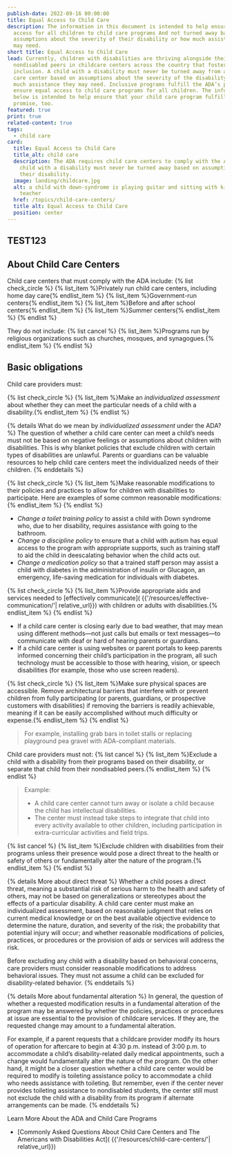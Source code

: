 ```yaml
---
publish-date: 2022-09-16 00:00:00
title: Equal Access to Child Care
description: The information in this document is intended to help ensure equal
  access for all children to child care programs And not turned away based on
  assumptions about the severity of their disability or how much assistance they
  may need.
short title: Equal Access to Child Care
lead: Currently, children with disabilities are thriving alongside their
  nondisabled peers in childcare centers across the country that foster
  inclusion. A child with a disability must never be turned away from a child
  care center based on assumptions about the severity of the disability or how
  much assistance they may need. Inclusive programs fulfill the ADA’s promise to
  ensure equal access to child care programs for all children. The information
  below is intended to help ensure that your child care program fulfills this
  promise, too.
featured: true
print: true
related-content: true
tags:
  - child care
card:
  title: Equal Access to Child Care
  title_alt: child care
  description: The ADA requires child care centers to comply with the ADA.  A
    child with a disability must never be turned away based on assumptions about
    their disability.
  image: landing/childcare.jpg
  alt: a child with down-syndrome is playing guitar and sitting with kids and a
    teacher
  href: /topics/child-care-centers/
  title alt: Equal Access to Child Care
  position: center
---
```

## TEST123

## About Child Care Centers

Child care centers that must comply with the ADA include:
{% list check_circle %}
{% list_item %}Privately run child care centers, including home day care{% endlist_item %}
{% list_item %}Government-run centers{% endlist_item %}
{% list_item %}Before and after school centers{% endlist_item %}
{% list_item %}Summer centers{% endlist_item %}
{% endlist %}

They do not include:
{% list cancel %}
{% list_item %}Programs run by religious organizations such as churches, mosques, and synagogues.{% endlist_item %}
{% endlist %}

## Basic obligations

Child care providers must:

{% list check_circle %}
{% list_item %}Make an *individualized assessment* about whether they can meet the particular needs of a child with a disability.{% endlist_item %}
{% endlist %}

{% details What do we mean by <em>individualized assessment</em> under the ADA? %}
The question of whether a child care center can meet a child’s needs must not be based on  negative feelings or assumptions about children with disabilities. This is why blanket policies that exclude children with certain types of disabilities are unlawful. Parents or guardians can be valuable resources to help child care centers meet the individualized needs of their children.
{% enddetails %}

{% list check_circle %}
{% list_item %}Make reasonable modifications to their policies and practices to allow for children with disabilities to participate. Here are examples of some common reasonable modifications:{% endlist_item %}
{% endlist %}

* *Change a toilet training policy* to assist a child with Down syndrome who, due to her disability, requires assistance with going to the bathroom.
* *Change a discipline policy* to ensure that a child with autism has equal access to the program with appropriate supports, such as training staff to aid the child in deescalating behavior when the child acts out.
* *Change a medication policy* so that a trained staff person may assist a child with diabetes in the administration of insulin or Glucagon, an emergency, life-saving medication for individuals with diabetes.

{% list check_circle %}
{% list_item %}Provide appropriate aids and services needed to \[effectively communicate]( {{'/resources/effective-communication/'| relative_url}}) with children or adults with disabilities.{% endlist_item %}
{% endlist %}

* If a child care center is closing early due to bad weather, that may mean using different methods—not just calls but emails or text messages—to communicate with deaf or hard of hearing parents or guardians.
* If a child care center is using websites or parent portals to keep parents informed concerning their child’s participation in the program, all such technology must be accessible to those with hearing, vision, or speech disabilities (for example, those who use screen readers).

{% list check_circle %}
{% list_item %}Make sure physical spaces are accessible. Remove architectural barriers that interfere with or prevent children from fully participating  (or parents, guardians, or prospective customers with disabilities) if removing the barriers is readily achievable, meaning if it can be easily accomplished without much difficulty or expense.{% endlist_item %}
{% endlist %}

> For example, installing grab bars in toilet stalls or replacing playground pea gravel with ADA-compliant materials.

Child care providers must not:
{% list cancel %}
{% list_item %}Exclude a child with a disability from their programs based on their disability, or separate that child from their nondisabled peers.{% endlist_item %}
{% endlist %}

> Example:
>
> * A child care center cannot turn away or isolate a child because the child has intellectual disabilities.
> * The center must instead take steps to integrate that child into every activity available to other children, including participation in extra-curricular activities and field trips.

{% list cancel %}
{% list_item %}Exclude children with disabilities from their programs unless their presence would pose a direct threat to the health or safety of others or fundamentally alter the nature of the program.{% endlist_item %}
{% endlist %}

{% details More about direct threat %}
Whether a child poses a direct threat, meaning a substantial risk of serious harm to the health and safety of others, may not be based on generalizations or stereotypes about the effects of a particular disability. A child care center must make an individualized assessment, based on reasonable judgment that relies on current medical knowledge or on the best available objective evidence to determine the nature, duration, and severity of the risk; the probability that potential injury will occur; and whether reasonable modifications of policies, practices, or procedures or the provision of aids or services will address the risk.

Before excluding any child with a disability based on behavioral concerns, care providers must consider reasonable modifications to address behavioral issues. They must not assume a child can be excluded for disability-related behavior.
{% enddetails %}

{% details More about fundamental alteration %}
In general, the question of whether a requested modification results in a fundamental alteration of the program may be answered by whether the policies, practices or procedures at issue are essential to the provision of childcare services.  If they are, the requested change may amount to a fundamental alteration.

For example, if a parent requests that a childcare provider modify its hours of operation for aftercare to begin at 4:30 p.m. instead of 3:00 p.m. to accommodate a child’s disability-related daily medical appointments, such a change would fundamentally alter the nature of the program. On the other hand, it might be a closer question whether a child care center would be required to modify is toileting assistance policy to accommodate a child who needs assistance with toileting. But remember, even if the center never provides toileting assistance to nondisabled students, the center still must not exclude the child with a disability from its program if alternate arrangements can be made.
{% enddetails %}

Learn More About the ADA and Child Care Programs

* \[Commonly Asked Questions About Child Care Centers and The Americans with Disabilities Act]( {{'/resources/child-care-centers/'| relative_url}})